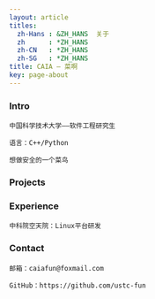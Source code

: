 ```yaml
---
layout: article
titles:
  zh-Hans : &ZH_HANS  关于
  zh      : *ZH_HANS
  zh-CN   : *ZH_HANS
  zh-SG   : *ZH_HANS
title: CAIA — 菜啊
key: page-about
---
```


### Intro

```
中国科学技术大学——软件工程研究生

语言：C++/Python

想做安全的一个菜鸟
```



### Projects







### Experience

```
中科院空天院：Linux平台研发
```



### Contact

```
邮箱：caiafun@foxmail.com

GitHub：https://github.com/ustc-fun
```

